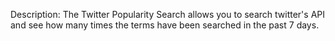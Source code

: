 ﻿Description: The Twitter Popularity Search allows you to search twitter's API and see how many times the terms have been searched in the past 7 days.